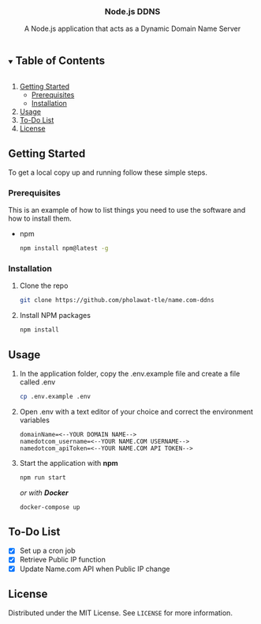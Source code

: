 <!-- PROJECT LOGO -->
<br />
<p align="center">
  <h3 align="center">Node.js DDNS</h3>

  <p align="center">
    A Node.js application that acts as a Dynamic Domain Name Server
    <br />
  </p>
</p>

<!-- TABLE OF CONTENTS -->
<details open="open">
  <summary><h2 style="display: inline-block">Table of Contents</h2></summary>
  <ol>
    <li>
      <a href="#getting-started">Getting Started</a>
      <ul>
        <li><a href="#prerequisites">Prerequisites</a></li>
        <li><a href="#installation">Installation</a></li>
      </ul>
    </li>
    <li><a href="#usage">Usage</a></li>
    <li><a href="#to-do-list">To-Do List</a></li>
    <li><a href="#license">License</a></li>
  </ol>
</details>

<!-- GETTING STARTED -->

## Getting Started

To get a local copy up and running follow these simple steps.

### Prerequisites

This is an example of how to list things you need to use the software and how to install them.

-   npm
    ```sh
    npm install npm@latest -g
    ```

### Installation

1. Clone the repo
    ```sh
    git clone https://github.com/pholawat-tle/name.com-ddns
    ```
2. Install NPM packages
    ```sh
    npm install
    ```

<!-- USAGE EXAMPLES -->

## Usage

1. In the application folder, copy the .env.example file and create a file called .env
    ```sh
    cp .env.example .env
    ```
2. Open .env with a text editor of your choice and correct the environment variables
    ```
    domainName=<--YOUR DOMAIN NAME-->
    namedotcom_username=<--YOUR NAME.COM USERNAME-->
    namedotcom_apiToken=<--YOUR NAME.COM API TOKEN-->
    ```
3. Start the application with **npm**
    ```sh
    npm run start
    ```
    _or with **Docker**_
    ```sh
    docker-compose up
    ```

<!-- ROADMAP -->

## To-Do List

-   [x] Set up a cron job
-   [x] Retrieve Public IP function
-   [x] Update Name.com API when Public IP change

<!-- LICENSE -->

## License

Distributed under the MIT License. See `LICENSE` for more information.
